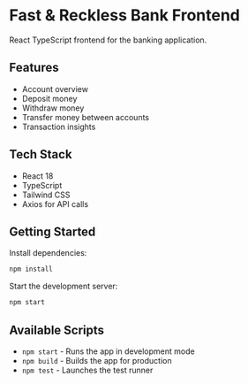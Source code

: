 # Fast & Reckless Bank Frontend

React TypeScript frontend for the banking application.

## Features
- Account overview
- Deposit money
- Withdraw money
- Transfer money between accounts
- Transaction insights

## Tech Stack
- React 18
- TypeScript
- Tailwind CSS
- Axios for API calls

## Getting Started

Install dependencies:
```bash
npm install
```

Start the development server:
```bash
npm start
```

## Available Scripts

- `npm start` - Runs the app in development mode
- `npm build` - Builds the app for production
- `npm test` - Launches the test runner 